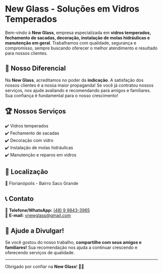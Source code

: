 # New Glass - Soluções em Vidros Temperados  

Bem-vindo à **New Glass**, empresa especializada em **vidros temperados, fechamento de sacadas, decoração, instalação de molas hidráulicas e manutenção em geral**. Trabalhamos com qualidade, segurança e compromisso, sempre buscando oferecer o melhor atendimento e resultado para nossos clientes.  

## 🚀 Nosso Diferencial  

Na **New Glass**, acreditamos no poder da **indicação**. A satisfação dos nossos clientes é a nossa maior propaganda! Se você já contratou nossos serviços, nos ajude avaliando e recomendando para amigos e familiares. Sua confiança é fundamental para o nosso crescimento!  

## 🏆 Nossos Serviços  

✔️ Vidros temperados  
✔️ Fechamento de sacadas  
✔️ Decoração com vidro  
✔️ Instalação de molas hidráulicas  
✔️ Manutenção e reparos em vidros  

## 📍 Localização  

📌 Florianópolis - Bairro Saco Grande  

## 📞 Contato  

📲 **Telefone/WhatsApp:** [(48) 9 9843-3965](tel:+5548988433965)  
📧 **E-mail:** [vnewglass@gmail.com](mailto:vnewglass@gmail.com)  

## 📢 Ajude a Divulgar!  

Se você gostou do nosso trabalho, **compartilhe com seus amigos e familiares!** Sua recomendação nos ajuda a continuar crescendo e oferecendo serviços de qualidade.  

---

Obrigado por confiar na **New Glass**! 🚪✨  
